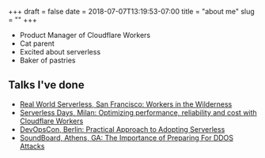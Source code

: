 +++ 
draft = false
date = 2018-07-07T13:19:53-07:00
title = "about me"
slug = "" 
+++
- Product Manager of Cloudflare Workers
- Cat parent
- Excited about serverless
- Baker of pastries

## Talks I've done
- <a href="https://www.youtube.com/watch?v=kGeu2GzyVKw">Real World Serverless, San Francisco: Workers in the Wilderness</a>
- <a href="https://www.youtube.com/watch?v=pM76SQ9ERrg">Serverless Days, Milan: Optimizing performance, reliability and cost with Cloudflare Workers</a>
- <a href="https://devopsconference.de/speaker/rita-kozlov/">DevOpsCon, Berlin: Practical Approach to Adopting Serverless</a>
- <a href="https://soundboardevent.com/speakers/rita-kozlov/">SoundBoard, Athens, GA: The Importance of Preparing For DDOS Attacks</a>